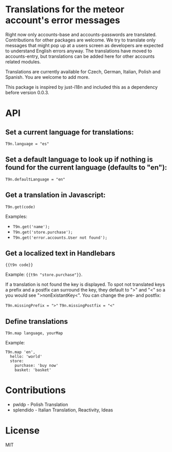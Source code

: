 # Translations for the meteor account's error messages

Right now only accounts-base and accounts-passwords are translated. Contributions for other packages are welcome. We try to translate only messages that might pop up at a users screen as developers are expected to understand English errors anyway.
The translations have moved to accounts-entry, but translations can be added here for other accounts related modules.

Translations are currently available for Czech, German, Italian, Polish and Spanish. You are welcome to add more.

This package is inspired by just-i18n and included this as a dependency before version 0.0.3.

# API

##  Set a current language for translations: 
`T9n.language = "es"`

##  Set a default language to look up if nothing is found for the current language (defaults to "en"): 
`T9n.defaultLanguage = "en"`


## Get a translation in Javascript:

`T9n.get(code)`

Examples:
* `T9n.get('name');`
* `T9n.get('store.purchase');`
* `T9n.get('error.accounts.User not found');`

## Get a localized text in Handlebars

`{{t9n code}}`

Example: `{{t9n "store.purchase"}}`.

If a translation is not found the key is displayed. To spot not translated keys a prefix and a postfix can surround
the key, they default to ">" and "<" so a you would see ">nonExistantKey<". You can change the pre- and postfix: 

`T9n.missingPrefix = ">"`
`T9n.missingPostfix = "<"`


## Define translations

`T9n.map language, yourMap`

Example:

    T9n.map 'en',
      hello: 'world'
      store:
        purchase: 'buy now'
        basket: 'basket'

# Contributions
* pwldp - Polish Translation
* splendido - Italian Translation, Reactivity, Ideas

# License

MIT
